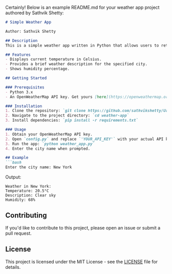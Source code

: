 Certainly! Below is an example README.md for your weather app project authored by Sathvik Shetty:

```markdown
# Simple Weather App

Author: Sathvik Shetty

## Description
This is a simple weather app written in Python that allows users to retrieve current weather information for a specified city using the OpenWeatherMap API.

## Features
- Displays current temperature in Celsius.
- Provides a brief weather description for the specified city.
- Shows humidity percentage.

## Getting Started

### Prerequisites
- Python 3.x
- An OpenWeatherMap API key. Get yours [here](https://openweathermap.org/api).

### Installation
1. Clone the repository: `git clone https://github.com/sathvikshetty/Urbanclime.git`
2. Navigate to the project directory: `cd weather-app`
3. Install dependencies: `pip install -r requirements.txt`

### Usage
1. Obtain your OpenWeatherMap API key.
2. Open `config.py` and replace `'YOUR_API_KEY'` with your actual API key.
3. Run the app: `python weather_app.py`
4. Enter the city name when prompted.

## Example
```bash
Enter the city name: New York
```
Output:
```
Weather in New York:
Temperature: 20.5°C
Description: Clear sky
Humidity: 68%
```

## Contributing
If you'd like to contribute to this project, please open an issue or submit a pull request.

## License
This project is licensed under the MIT License - see the [LICENSE](LICENSE) file for details.
